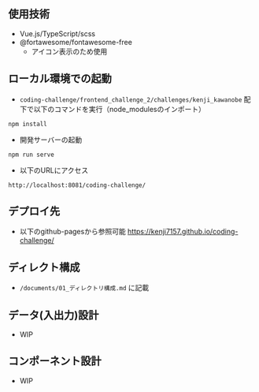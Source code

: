 ## 使用技術

- Vue.js/TypeScript/scss
- @fortawesome/fontawesome-free
  - アイコン表示のため使用

## ローカル環境での起動

- `coding-challenge/frontend_challenge_2/challenges/kenji_kawanobe` 配下で以下のコマンドを実行（node_modulesのインポート）

```
npm install
```

- 開発サーバーの起動

```
npm run serve
```

- 以下のURLにアクセス
```
http://localhost:8081/coding-challenge/
```

## デプロイ先

- 以下のgithub-pagesから参照可能
https://kenji7157.github.io/coding-challenge/

## ディレクト構成

- `/documents/01_ディレクトリ構成.md` に記載

## データ(入出力)設計

- WIP
## コンポーネント設計

- WIP